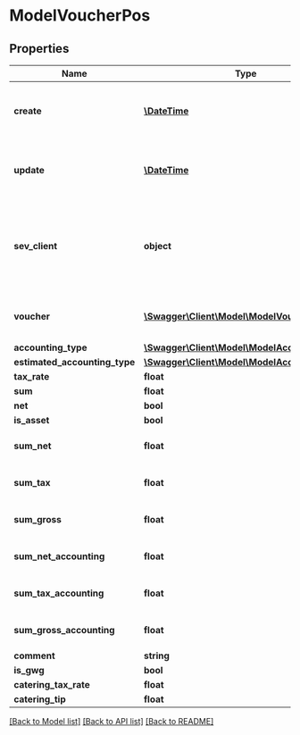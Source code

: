 # ModelVoucherPos

## Properties
Name | Type | Description | Notes
------------ | ------------- | ------------- | -------------
**create** | [**\DateTime**](\DateTime.md) | date the voucher positions was created | [optional] 
**update** | [**\DateTime**](\DateTime.md) | date the voucher position was last updated | [optional] 
**sev_client** | **object** | sevClient is the unique id every customer has and is used in nearly all operations | [optional] 
**voucher** | [**\Swagger\Client\Model\ModelVoucher**](ModelVoucher.md) | voucher to which the position belongs | [optional] 
**accounting_type** | [**\Swagger\Client\Model\ModelAccountingType**](ModelAccountingType.md) |  | [optional] 
**estimated_accounting_type** | [**\Swagger\Client\Model\ModelAccountingType**](ModelAccountingType.md) |  | [optional] 
**tax_rate** | **float** |  | [optional] 
**sum** | **float** |  | [optional] 
**net** | **bool** |  | [optional] 
**is_asset** | **bool** |  | [optional] 
**sum_net** | **float** |  | [optional] [default to 0.0]
**sum_tax** | **float** |  | [optional] [default to 0.0]
**sum_gross** | **float** |  | [optional] [default to 0.0]
**sum_net_accounting** | **float** |  | [optional] [default to 0.0]
**sum_tax_accounting** | **float** |  | [optional] [default to 0.0]
**sum_gross_accounting** | **float** |  | [optional] [default to 0.0]
**comment** | **string** |  | [optional] 
**is_gwg** | **bool** |  | [optional] 
**catering_tax_rate** | **float** |  | [optional] 
**catering_tip** | **float** |  | [optional] 

[[Back to Model list]](../README.md#documentation-for-models) [[Back to API list]](../README.md#documentation-for-api-endpoints) [[Back to README]](../README.md)


